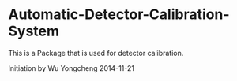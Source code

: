 Automatic-Detector-Calibration-System
=====================================

This is a Package that is used for detector calibration.

Initiation by Wu Yongcheng 2014-11-21
